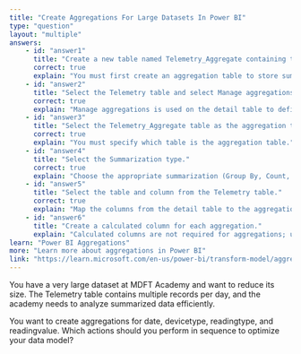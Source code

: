 ```yaml
---
title: "Create Aggregations For Large Datasets In Power BI"
type: "question"
layout: "multiple"
answers:
    - id: "answer1"
      title: "Create a new table named Telemetry_Aggregate containing the columns to hold aggregate data."
      correct: true
      explain: "You must first create an aggregation table to store summarized data."
    - id: "answer2"
      title: "Select the Telemetry table and select Manage aggregations."
      correct: true
      explain: "Manage aggregations is used on the detail table to define how it relates to the aggregation table."
    - id: "answer3"
      title: "Select the Telemetry_Aggregate table as the aggregation table."
      correct: true
      explain: "You must specify which table is the aggregation table."
    - id: "answer4"
      title: "Select the Summarization type."
      correct: true
      explain: "Choose the appropriate summarization (Group By, Count, Sum, Average) for each column."
    - id: "answer5"
      title: "Select the table and column from the Telemetry table."
      correct: true
      explain: "Map the columns from the detail table to the aggregation table."
    - id: "answer6"
      title: "Create a calculated column for each aggregation."
      explain: "Calculated columns are not required for aggregations; use aggregation mappings instead."
learn: "Power BI Aggregations"
more: "Learn more about aggregations in Power BI"
link: "https://learn.microsoft.com/en-us/power-bi/transform-model/aggregations"
---
```

You have a very large dataset at MDFT Academy and want to reduce its size. The Telemetry table contains multiple records per day, and the academy needs to analyze summarized data efficiently.

You want to create aggregations for date, devicetype, readingtype, and readingvalue. Which actions should you perform in sequence to optimize your data model?
